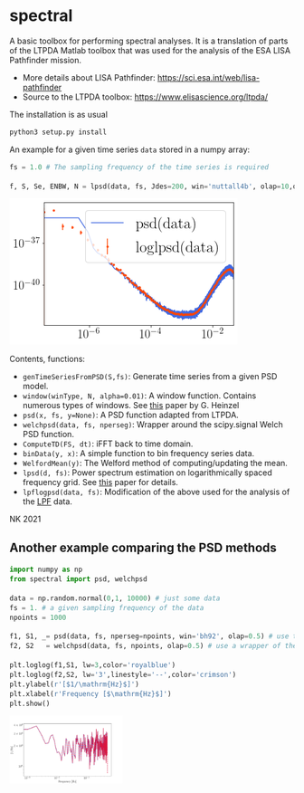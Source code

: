 # spectral

A basic toolbox for performing spectral analyses. It is a translation of parts of the LTPDA Matlab toolbox that was used for the analysis of the ESA LISA Pathfinder mission.

* More details about LISA Pathfinder: https://sci.esa.int/web/lisa-pathfinder
* Source to the LTPDA toolbox: https://www.elisascience.org/ltpda/

The installation is as usual 
```python
python3 setup.py install
```

An example for a given time series `data` stored in a numpy array:

```python
fs = 1.0 # The sampling frequency of the time series is required

f, S, Se, ENBW, N = lpsd(data, fs, Jdes=200, win='nuttall4b', olap=10,order=0,DOPLOT=True,VERBOSE=False)
```
![Alt text](example/example.png?raw=true)

Contents, functions:

- `genTimeSeriesFromPSD(S,fs)`: Generate time series from a given PSD model.
- `window(winType, N, alpha=0.01)`: A window function. Contains numerous types of windows. See [this](https://pure.mpg.de/rest/items/item_152164_1/component/file_152163/content "A comprehensive list of window functions and some new at-top windows") paper by G. Heinzel
- `psd(x, fs, y=None)`: A PSD function adapted from LTPDA.
- `welchpsd(data, fs, nperseg)`: Wrapper around the scipy.signal Welch PSD function.
- `ComputeTD(FS, dt)`: iFFT back to time domain.
- `binData(y, x)`: A simple function to bin frequency series data.
- `WelfordMean(y)`: The Welford method of computing/updating the mean.
- `lpsd(d, fs)`: Power spectrum estimation on logarithmically spaced frequency grid. See [this](https://core.ac.uk/download/pdf/210665861.pdf) paper for details.
- `lpflogpsd(data, fs)`: Modification of the above used for the analysis of the [LPF](https://link.aps.org/doi/10.1103/PhysRevLett.120.061101) data.

NK 2021

## Another example comparing the PSD methods

```python
import numpy as np
from spectral import psd, welchpsd

data = np.random.normal(0,1, 10000) # just some data
fs = 1. # a given sampling frequency of the data 
npoints = 1000

f1, S1, _= psd(data, fs, nperseg=npoints, win='bh92', olap=0.5) # use the custom-made function
f2, S2   = welchpsd(data, fs, npoints, olap=0.5) # use a wrapper of the scipy equivalent

plt.loglog(f1,S1, lw=3,color='royalblue')
plt.loglog(f2,S2, lw='3',linestyle='--',color='crimson')
plt.ylabel(r'[$1/\mathrm{Hz}$]')
plt.xlabel(r'Frequency [$\mathrm{Hz}$]')
plt.show()
```
<img src="example/psds.png" alt="drawing" width="200"/>
